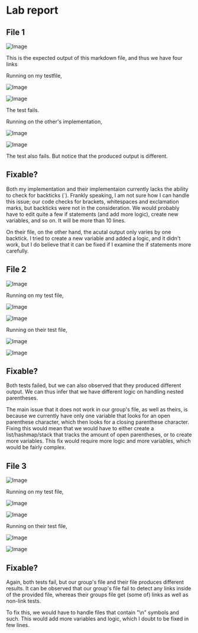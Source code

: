 # Lab report

## File 1

![Image][1]

[1]:file1expected.png

This is the expected output of this markdown file, and thus we have four links

Running on my testfile,

![Image][2]

[2]:mytestfile1.png

![Image][3]

[3]:myresult1.png

The test fails.

Running on the other's implementation,

![Image][4]

[4]:theirtestfile1.png

![Image][5]

[5]:theirresult1.png

The test also fails. But notice that the produced output is different.

## Fixable?

Both my implementation and their implementaion currently lacks the ability to check for backticks (`). Frankly speaking, I am not sure how I can handle this issue; our code checks for brackets, whitespaces and exclamation marks, but backticks were not in the consideration. We would probably have to edit quite a few if statements (and add more logic), create new variables, and so on. It will be more than 10 lines.

On their file, on the other hand, the acutal output only varies by one backtick. I tried to create a new variable and added a logic, and it didn't work, but I do believe that it can be fixed if I examine the if statements more carefully.

## File 2

![Image][6]

[6]:file2expected.png

Running on my test file,

![Image][7]

[7]:mytestfile2.png

![Image][8]

[8]:myresult2.png


Running on their test file,

![Image][9]

[9]:theirtestfile2.png

![Image][10]

[10]:theirresult2.png


## Fixable?

Both tests failed, but we can also observed that they produced different output. We can thus infer that we have different logic on handling nested parentheses.

The main issue that it does not work in our group's file, as well as theirs, is because we currently have only one variable that looks for an open parenthese character, which then looks for a closing parenthese character. Fixing this would mean that we would have to either create a list/hashmap/stack that tracks the amount of open parentheses, or to create more variables. This fix would require more logic and more variables, which would be fairly complex.

## File 3

![Image][11]

[11]:file3expected.png

Running on my test file,

![Image][12]

[12]:mytestfile3.png

![Image][13]

[13]:myresult3.png

Running on their test file,

![Image][14]

[14]:theirtestfile3.png

![Image][15]

[15]:theirresult3.png


## Fixable?

Again, both tests fail, but our group's file and their file produces different results. It can be observed that our group's file fail to detect any links inside of the provided file, whereas their groups file get (some of) links as well as non-link tests.

To fix this, we would have to handle files that contain "\n" symbols and such. This would add more variables and logic, which I doubt to be fixed in few lines.
